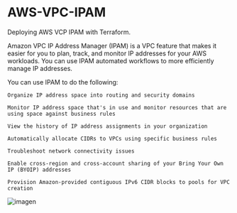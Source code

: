 # AWS-VPC-IPAM
Deploying AWS VCP IPAM with Terraform.

Amazon VPC IP Address Manager (IPAM) is a VPC feature that makes it easier for you to plan, track, and monitor IP addresses for your AWS workloads. 
You can use IPAM automated workflows to more efficiently manage IP addresses.

You can use IPAM to do the following:

    Organize IP address space into routing and security domains

    Monitor IP address space that's in use and monitor resources that are using space against business rules

    View the history of IP address assignments in your organization

    Automatically allocate CIDRs to VPCs using specific business rules

    Troubleshoot network connectivity issues

    Enable cross-region and cross-account sharing of your Bring Your Own IP (BYOIP) addresses

    Provision Amazon-provided contiguous IPv6 CIDR blocks to pools for VPC creation


![imagen](https://github.com/danielneme/AWS-VPC-IPAM-/assets/76925769/2aa7a72e-a02f-4d07-90dd-45253240a9da)
